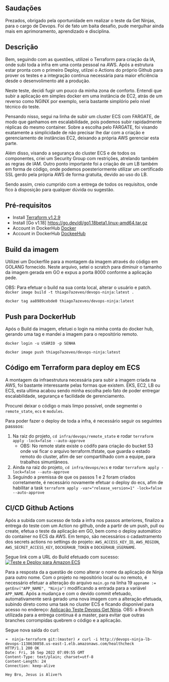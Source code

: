 ## Saudações
Prezados, obrigado pela oportunidade em realizar o teste da Get Ninjas, para o cargo de Devops. Foi de fato um baita desafio, pude mergulhar ainda mais em aprimoramento, aprendizado e disciplina.

## Descrição
Bem, seguindo com as questões, utilizei o Terraform para criação da IA, onde subi toda a infra em uma conta pessoal na AWS. Após a estrutura estar pronta com o primeiro Deploy, utilzei o Actions do próprio Github para prover os testes e a integração continua necessária para maior eficiência desde o desenvolimento até a produção. 

Neste teste, decidi fugir um pouco da minha zona de conforto. Entendi que subir a aplicação em simples docker em uma instância de EC2, atrás de um reverso como NGINX por exemplo, seria bastante simplório pelo nível técnico do teste. 

Pensando nisso, segui na linha de subir um cluster ECS com FARGATE, de modo que ganhamos em escalabilidade, pois podemos subir rapidadmente réplicas do mesmo container. Sobre a escolha pelo FARGATE, foi visando exatamente a simplicidade de não precisar lhe dar com a criação e gerenciamento de instâncias EC2, deixando a própria AWS gerenciar esta parte.

Além disso, visando a segurança do cluster ECS e de todos os componentes, criei um Security Group com restrições, atrelando também as regras de IAM.
Outro ponto importante foi a criação de um LB também em forma de código, onde podemos poesteriormente utilizar um certificado SSL gerdo pela própria AWS de forma gratuita, devido ao uso do LB.

Sendo assim, creio cumprido com a entrega de todos os requisitos, onde fico à disposição para qualquer dúvida ou sugestão.

## Pré-requisitos
- Install [Terraform v1.2.9](https://www.terraform.io/cli/install/apt)
- Install [Go v1.18] https://go.dev/dl/go1.18beta1.linux-amd64.tar.gz
- Account in DockerHub [Docker](https://docs.docker.com/engine/install/ubuntu/)
- Account in DockerHub [DockeeHub](https://hub.docker.com/)

## Build da imagem
Utilizei um Dockerfile para a montagem da imagem através do código em GOLANG fornecido. Neste arquivo, setei o scratch para diminuir o tamanho da imagem gerada em GO e expus a porta 8000 conforme a aplicação pede.

OBS: Para efetuar o build na sua conta local, alterar o usuário e patch.
`docker image build -t thiago7azeveo/devops-ninja:latest .`

`docker tag aa8989cebde0 thiago7azeveo/devops-ninja:latest`

## Push para DockerHub
Após o Build da imagem, efetuei o login na minha conta do docker hub, gerando uma tag e mandei a imagem para o repositório remoto.

`docker login -u USÁRIO -p SENHA`

`docker image push thiago7azeveo/devops-ninja:latest`

## Código em Terraform para deploy em ECS
A montagem da infraestrutura necessária para subir a imagem criada na AWS, foi bastante interessante pelas formas que existem. EKS, EC2, LB ou ECS, esta ultima acabou sendo minha escolha pelo fato de poder entregar escalabilidade, segurança e facilidade de gerenciamento.

Procurei deixar o código o mais limpo possível, onde segmentei o `remote_state`, `ecs` e `modules`. 

Para poder fazer o deploy de toda a infra, é necessário seguir os seguintes passsos:

1. Na raiz do projeto, `cd infra/devops/remote_state` e rodar `terraform apply -lock=false --auto-approve`
    - OBS: No remote state existe o códifo para criação do bucket S3 onde vai ficar o arquivo terraform.tfstate, que guarda o estado remoto do cluster, afim de ser compartilhado com a equipe, para trabalhos simuntâneos. 
2. Ainda na raiz do projeto, `cd infra/devops/ecs` e rodar `terraform apply -lock=false --auto-approve`
3. Seguindo a premissa de que os passos 1 e 2 foram criados corretamente, é necessário novamente efetuar o deploy do ecs, afim de habilitar a task `terraform apply -var="release_version=1" -lock=false --auto-approve`

## CI/CD Github Actions
Após a subida com sucesso de toda a infra nos passos anteriores, finalizo a entrega do teste com um Action no github, onde a partir de um push, pull ou create, efetua o teste da aplicação em GO, bem como o deploy automático do container no ECS da AWS. 
Em tempo, são necessários o cadastramento dos secrets actions no settings do projeto: `AWS_ACCESS_KEY_ID`, `AWS_REGION`, `AWS_SECRET_ACCESS_KEY`, `DOCKERHUB_TOKEN` e `DOCKERHUB_USERNAME`.

Segue link com a URL do Build efetuado com sucesso:
[![Teste e Deploy para Amazon ECS](https://github.com/thiago7azevedo/ninja-terraform/actions/workflows/ci-cd.yml/badge.svg)](https://github.com/thiago7azevedo/ninja-terraform/actions/workflows/ci-cd.yml)


Para a resposta da a questão de como alterar o nome da aplicação de Ninja para outro nome. Com o projeto no repositório local ou no remoto, é necessário efetuar a alteração do arquivo `main.go` na linha 19 `appname := getEnv("APP_NAME", "Ninja")` modificando a entrada para a variável `APP_NAME`. 
Após a mudança e com o devido commit efetuado, automativamente será gerado uma nova imagem com a alteração efetuada, subindo direto como uma task no cluster ECS e ficando disponível para acesso no endereço: [Aplicação Teste Devops Get Ninja](http://devops-ninja-lb-devops-1138630858.us-east-1.elb.amazonaws.com/healthcheck).
OBS: a Branch utilizada para a entrega continua é a master, para evitar que outras branches corrompidas quebrem o código e a aplicação.


Segue nova saída do curl:
```
➜  ninja-terraform git:(master) ✗ curl -i http://devops-ninja-lb-devops-1138630858.us-east-1.elb.amazonaws.com/healthcheck
HTTP/1.1 200 OK
Date: Fri, 16 Sep 2022 07:09:55 GMT
Content-Type: text/plain; charset=utf-8
Content-Length: 24
Connection: keep-alive

Hey Bro, Jesus is Alive!%
```
